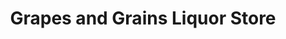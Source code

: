 ---
title: "Grapes and Grains Liquor Store"
url: /tulsa/grapes-and-grains-liquor-store/
shop: alcohol
---